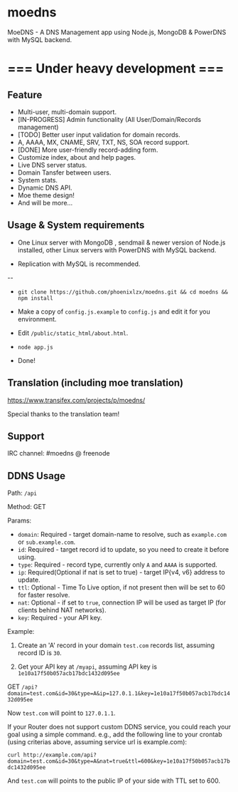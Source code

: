 moedns
======

MoeDNS - A DNS Management app using Node.js, MongoDB &amp; PowerDNS with MySQL backend.

# === Under heavy development ===

## Feature

* Multi-user, multi-domain support.
* [IN-PROGRESS] Admin functionality (All User/Domain/Records management)
* [TODO] Better user input validation for domain records.
* A, AAAA, MX, CNAME, SRV, TXT, NS, SOA record support.
* [DONE] More user-friendly record-adding form.
* Customize index, about and help pages.
* Live DNS server status.
* Domain Tansfer between users.
* System stats.
* Dynamic DNS API.
* Moe theme design!
* And will be more...

## Usage & System requirements

* One Linux server with MongoDB , sendmail & newer version of Node.js installed, other Linux servers with PowerDNS with MySQL backend.

* Replication with MySQL is recommended.

--

* `git clone https://github.com/phoenixlzx/moedns.git && cd moedns && npm install`

* Make a copy of `config.js.example` to `config.js` and edit it for you environment.

* Edit `/public/static_html/about.html`.

* `node app.js`

* Done!

## Translation (including moe translation)

https://www.transifex.com/projects/p/moedns/

Special thanks to the translation team!

## Support

IRC channel: #moedns @ freenode

## DDNS Usage

Path: `/api`

Method: GET

Params:
* `domain`: Required - target domain-name to resolve, such as `example.com` or `sub.example.com`.
* `id`: Required - target record id to update, so you need to create it before using.
* `type`: Required - record type, currently only `A` and `AAAA` is supported.
* `ip`: Required(Optional if nat is set to true) - target IP{v4, v6} address to update.
* `ttl`: Optional - Time To Live option, if not present then will be set to 60 for faster resolve.
* `nat`: Optional - if set to `true`, connection IP will be used as target IP (for clients behind NAT networks).
* `key`: Required - your API key.

Example: 

1. Create an 'A' record in your domain `test.com` records list, assuming record ID is `30`.

2. Get your API key at `/myapi`, assuming API key is `1e10a17f50b057acb17bdc1432d095ee`

GET `/api?domain=test.com&id=30&type=A&ip=127.0.1.1&key=1e10a17f50b057acb17bdc1432d095ee`

Now `test.com` will point to `127.0.1.1`.

If your Router does not support custom DDNS service, you could reach your goal using a simple command. e.g., add the following line to your crontab (using criterias above, assuming service url is example.com):

`curl http://example.com/api?domain=test.com&id=30&type=A&nat=true&ttl=600&key=1e10a17f50b057acb17bdc1432d095ee`

And `test.com` will points to the public IP of your side with TTL set to 600.


